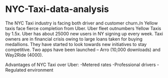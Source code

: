 # NYC-Taxi-data-analysis
The NYC Taxi industry is facing both driver and customer churn./n
Yellow taxis face fierce completion from Uber.
Uber fleet outnumbers Yellow Taxis by 1.5x.
Uber has about 25000 new users in NY signing up every week.
Taxi owners are in financial crisis owing to large loans taken for buying medallions.
They have started to look towards new initiatives to stay competitive.
Two apps have been launched – Arro (10,000 downloads) and Way2Ride (4000).

Advantages of NYC Taxi over Uber:
-Metered rates
-Professional drivers
-Regulated environment
